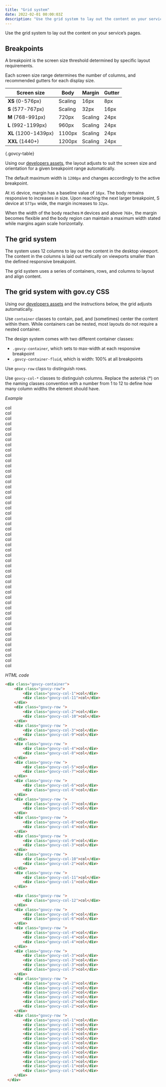 ```yaml
---
title: "Grid system"
date: 2022-02-01 00:00:03Z
description: "Use the grid system to lay out the content on your service’s pages."
--- 
```


Use the grid system to lay out the content on your service’s pages.

## Breakpoints
A breakpoint is the screen size threshold determined by specific layout requirements.

Each screen size range determines the number of columns, and recommended gutters for each display size.

|Screen size|Body|Margin|Gutter|
|---|---|---|---|
|**XS** (0-576px)|Scaling|16px|8px|
|**S** (577-767px)|Scaling|32px|16px|
|**M** (768-991px)|720px|Scaling|24px|
|**L** (992-1199px)|960px|Scaling|24px|
|**XL** (1200-1439px)|1100px|Scaling|24px|
|**XXL** (1440+)|1200px|Scaling|24px|

{.govcy-table}

Using our [developers assets](../../getting-started/developer-assets), the layout adjusts to suit the screen size and orientation for a given breakpoint range automatically.

The default maximum width is `1200px` and changes accordingly to the active breakpoint.

At `XS` device, margin has a baseline value of `16px`. The body remains responsive to increases in size. Upon reaching the next larger breakpoint, S device at `577px` wide, the margin increases to `32px`.

When the width of the body reaches `M` devices and above `768+`, the margin becomes flexible and the body region can maintain a maximum width stated while margins again scale horizontally.

## The grid system
The system uses 12 columns to lay out the content in the desktop viewport. The content in the columns is laid out vertically on viewports smaller than the defined responsive breakpoint.

The grid system uses a series of containers, rows, and columns to layout and align content.

## The grid system with gov.cy CSS
Using our [developers assets](../../getting-started/developer-assets) and the instructions below, the grid adjusts automatically.  

Use `container` classes to contain, pad, and (sometimes) center the content within them. While containers can be nested, most layouts do not require a nested container.

The design system comes with two different container classes:

- `.govcy-container`, which sets to max-width at each responsive breakpoint
- `.govcy-container-fluid`, which is width: 100% at all breakpoints

Use `govcy-row` class to distinguish rows.

Use `govcy-col-*` classes to distinguish columns. Replace the asterisk (\*) on the naming classes convention with a number from 1 to 12 to define how many column widths the element should have.

*Example*
<div class="govcy-container govcy-p-4 govcy-bg-info govcy-mb-4">
    <div class="row govcy-mb-2">
        <div class="govcy-col-1 govcy-bg-light govcy-br-primary govcy-br-1">col</div>
        <div class="govcy-col-11 govcy-bg-light govcy-br-primary govcy-br-1">col</div>
    </div>
    <div class="row govcy-mb-2">
        <div class="govcy-col-2 govcy-bg-light govcy-br-primary govcy-br-1">col</div>
        <div class="govcy-col-10 govcy-bg-light govcy-br-primary govcy-br-1">col</div>
    </div>
    <div class="row govcy-mb-2">
        <div class="govcy-col-3 govcy-bg-light govcy-br-primary govcy-br-1">col</div>
        <div class="govcy-col-9 govcy-bg-light govcy-br-primary govcy-br-1">col</div>
    </div>
    <div class="row govcy-mb-2">
        <div class="govcy-col-4 govcy-bg-light govcy-br-primary govcy-br-1">col</div>
        <div class="govcy-col-8 govcy-bg-light govcy-br-primary govcy-br-1">col</div>
    </div>
    <div class="row govcy-mb-2">
        <div class="govcy-col-5 govcy-bg-light govcy-br-primary govcy-br-1">col</div>
        <div class="govcy-col-7 govcy-bg-light govcy-br-primary govcy-br-1">col</div>
    </div>
    <div class="row govcy-mb-2">
        <div class="govcy-col-6 govcy-bg-light govcy-br-primary govcy-br-1">col</div>
        <div class="govcy-col-6 govcy-bg-light govcy-br-primary govcy-br-1">col</div>
    </div>
    <div class="row govcy-mb-2">
        <div class="govcy-col-7 govcy-bg-light govcy-br-primary govcy-br-1">col</div>
        <div class="govcy-col-5 govcy-bg-light govcy-br-primary govcy-br-1">col</div>
    </div>
    <div class="row govcy-mb-2">
        <div class="govcy-col-8 govcy-bg-light govcy-br-primary govcy-br-1">col</div>
        <div class="govcy-col-4 govcy-bg-light govcy-br-primary govcy-br-1">col</div>
    </div>
    <div class="row govcy-mb-2">
        <div class="govcy-col-9 govcy-bg-light govcy-br-primary govcy-br-1">col</div>
        <div class="govcy-col-3 govcy-bg-light govcy-br-primary govcy-br-1">col</div>
    </div>
    <div class="row govcy-mb-2">
        <div class="govcy-col-10 govcy-bg-light govcy-br-primary govcy-br-1">col</div>
        <div class="govcy-col-2 govcy-bg-light govcy-br-primary govcy-br-1">col</div>
    </div>
    <div class="row govcy-mb-2">
        <div class="govcy-col-11 govcy-bg-light govcy-br-primary govcy-br-1">col</div>
        <div class="govcy-col-1 govcy-bg-light govcy-br-primary govcy-br-1">col</div>
    </div>
    <div class="row govcy-mb-2">
        <div class="govcy-col-12 govcy-bg-light govcy-br-primary govcy-br-1">col</div>
    </div>
    <div class="row govcy-mb-2">
        <div class="govcy-col-6 govcy-bg-light govcy-br-primary govcy-br-1">col</div>
        <div class="govcy-col-6 govcy-bg-light govcy-br-primary govcy-br-1">col</div>
    </div>
    <div class="row govcy-mb-2">
        <div class="govcy-col-4 govcy-bg-light govcy-br-primary govcy-br-1">col</div>
        <div class="govcy-col-4 govcy-bg-light govcy-br-primary govcy-br-1">col</div>
        <div class="govcy-col-4 govcy-bg-light govcy-br-primary govcy-br-1">col</div>
    </div>
    <div class="row govcy-mb-2">
        <div class="govcy-col-3 govcy-bg-light govcy-br-primary govcy-br-1">col</div>
        <div class="govcy-col-3 govcy-bg-light govcy-br-primary govcy-br-1">col</div>
        <div class="govcy-col-3 govcy-bg-light govcy-br-primary govcy-br-1">col</div>
        <div class="govcy-col-3 govcy-bg-light govcy-br-primary govcy-br-1">col</div>
    </div>
    <div class="row govcy-mb-2">
        <div class="govcy-col-2 govcy-bg-light govcy-br-primary govcy-br-1">col</div>
        <div class="govcy-col-2 govcy-bg-light govcy-br-primary govcy-br-1">col</div>
        <div class="govcy-col-2 govcy-bg-light govcy-br-primary govcy-br-1">col</div>
        <div class="govcy-col-2 govcy-bg-light govcy-br-primary govcy-br-1">col</div>
        <div class="govcy-col-2 govcy-bg-light govcy-br-primary govcy-br-1">col</div>
        <div class="govcy-col-2 govcy-bg-light govcy-br-primary govcy-br-1">col</div>
    </div>
    <div class="row govcy-mb-2">
        <div class="govcy-col-1 govcy-bg-light govcy-br-primary govcy-br-1">col</div>
        <div class="govcy-col-1 govcy-bg-light govcy-br-primary govcy-br-1">col</div>
        <div class="govcy-col-1 govcy-bg-light govcy-br-primary govcy-br-1">col</div>
        <div class="govcy-col-1 govcy-bg-light govcy-br-primary govcy-br-1">col</div>
        <div class="govcy-col-1 govcy-bg-light govcy-br-primary govcy-br-1">col</div>
        <div class="govcy-col-1 govcy-bg-light govcy-br-primary govcy-br-1">col</div>
        <div class="govcy-col-1 govcy-bg-light govcy-br-primary govcy-br-1">col</div>
        <div class="govcy-col-1 govcy-bg-light govcy-br-primary govcy-br-1">col</div>
        <div class="govcy-col-1 govcy-bg-light govcy-br-primary govcy-br-1">col</div>
        <div class="govcy-col-1 govcy-bg-light govcy-br-primary govcy-br-1">col</div>
        <div class="govcy-col-1 govcy-bg-light govcy-br-primary govcy-br-1">col</div>
        <div class="govcy-col-1 govcy-bg-light govcy-br-primary govcy-br-1">col</div>
    </div>
</div>

*HTML code*
```html
<div class="govcy-container">
    <div class="govcy-row">
        <div class="govcy-col-1">col</div>
        <div class="govcy-col-11">col</div>
    </div>
    <div class="govcy-row ">
        <div class="govcy-col-2">col</div>
        <div class="govcy-col-10">col</div>
    </div>
    <div class="govcy-row ">
        <div class="govcy-col-3">col</div>
        <div class="govcy-col-9">col</div>
    </div>
    <div class="govcy-row ">
        <div class="govcy-col-4">col</div>
        <div class="govcy-col-8">col</div>
    </div>
    <div class="govcy-row ">
        <div class="govcy-col-5">col</div>
        <div class="govcy-col-7">col</div>
    </div>
    <div class="govcy-row ">
        <div class="govcy-col-6">col</div>
        <div class="govcy-col-6">col</div>
    </div>
    <div class="govcy-row ">
        <div class="govcy-col-7">col</div>
        <div class="govcy-col-5">col</div>
    </div>
    <div class="govcy-row ">
        <div class="govcy-col-8">col</div>
        <div class="govcy-col-4">col</div>
    </div>
    <div class="govcy-row ">
        <div class="govcy-col-9">col</div>
        <div class="govcy-col-3">col</div>
    </div>
    <div class="govcy-row ">
        <div class="govcy-col-10">col</div>
        <div class="govcy-col-2">col</div>
    </div>
    <div class="govcy-row ">
        <div class="govcy-col-11">col</div>
        <div class="govcy-col-1">col</div>
    </div>
   
    <div class="govcy-row ">
        <div class="govcy-col-12">col</div>
    </div>
    <div class="govcy-row ">
        <div class="govcy-col-6">col</div>
        <div class="govcy-col-6">col</div>
    </div>
    <div class="govcy-row ">
        <div class="govcy-col-4">col</div>
        <div class="govcy-col-4">col</div>
        <div class="govcy-col-4">col</div>
    </div>
    <div class="govcy-row ">
        <div class="govcy-col-3">col</div>
        <div class="govcy-col-3">col</div>
        <div class="govcy-col-3">col</div>
        <div class="govcy-col-3">col</div>
    </div>
    <div class="govcy-row ">
        <div class="govcy-col-2">col</div>
        <div class="govcy-col-2">col</div>
        <div class="govcy-col-2">col</div>
        <div class="govcy-col-2">col</div>
        <div class="govcy-col-2">col</div>
        <div class="govcy-col-2">col</div>
    </div>
    <div class="govcy-row ">
        <div class="govcy-col-1">col</div>
        <div class="govcy-col-1">col</div>
        <div class="govcy-col-1">col</div>
        <div class="govcy-col-1">col</div>
        <div class="govcy-col-1">col</div>
        <div class="govcy-col-1">col</div>
        <div class="govcy-col-1">col</div>
        <div class="govcy-col-1">col</div>
        <div class="govcy-col-1">col</div>
        <div class="govcy-col-1">col</div>
        <div class="govcy-col-1">col</div>
        <div class="govcy-col-1">col</div>
    </div>
 </div>
```

